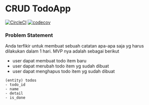 # CRUD TodoApp
[![CircleCI](https://circleci.com/gh/alfrizp/go-todo-crud.svg?style=svg)](https://circleci.com/gh/alfrizp/go-todo-crud)
[![codecov](https://codecov.io/gh/alfrizp/go-todo-crud/branch/master/graph/badge.svg)](https://codecov.io/gh/alfrizp/go-todo-crud)

### Problem Statement

Anda terfikir untuk membuat sebuah catatan apa-apa saja yg harus dilakukan dalam 1 hari.
MVP nya adalah sebagai berikut
 - user dapat membuat todo item baru
 - user dapat merubah todo item yg sudah dibuat
 - user dapat menghapus todo item yg sudah dibuat

```
(entity) todos
- todo_id
- name
- detail
- is_done
```
